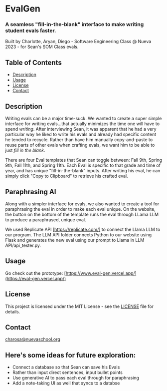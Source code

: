 # EvalGen
### A seamless "fill-in-the-blank" interface to make writing student evals faster. 


Built by Charlotte, Aryan, Diego - Software Engineering Class @ Nueva 2023 - for Sean's SOM Class evals. 

## Table of Contents

- [Description](#description)
- [Usage](#usage)
- [License](#license)
- [Contact](#contact)

## Description

Writing evals can be a major time-suck. We wanted to create a super simple interface for writing evals...that actually minimizes the time one will have to spend _writing_. After interviewing Sean, it was apparent that he had a very particular way he liked to write his evals and already had specific content he tended to recycle. Rather than have him manually copy-and-paste to reuse parts of other evals when crafting evals, we want him to be able to just _fill in the blank_. 

There are four Eval templates that Sean can toggle between: Fall 9th, Spring 9th, Fall 11th, and Spring 11th. Each Eval is specific to that grade and time of year, and has unique "fill-in-the-blank" inputs. After writing his eval, he can simply click "Copy to Clipboard" to retrieve his crafted eval. 

## Paraphrasing AI

Along with a simpler interface for evals, we also wanted to create a tool for paraphrasing the eval in order to make each eval unique. On the website, the button on the bottom of the template runs the eval through LLama LLM to produce a paraphrased, unique eval. 

We used Replicate API [https://replicate.com/] to connect the Llama LLM to our program. The LLM API folder connects Python to our website using Flask and generates the new eval using our prompt to Llama in LLM API/api_tester.py.

## Usage 

Go check out the prototype: [https://www.eval-gen.vercel.app/](https://eval-gen.vercel.app/)


## License
This project is licensed under the MIT License - see the [LICENSE](LICENSE) file for details.

## Contact

charosa@nuevaschool.org

## Here's some ideas for future exploration: 

- Connect a database so that Sean can save his Evals
- Rather than input direct sentences, input bullet points
- Use generative AI to pass each eval through for paraphrasing
- Add a note-taking UI as well that syncs to a databse

